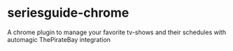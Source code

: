 seriesguide-chrome
==================

A chrome plugin to manage your favorite tv-shows and their schedules with automagic ThePirateBay integration